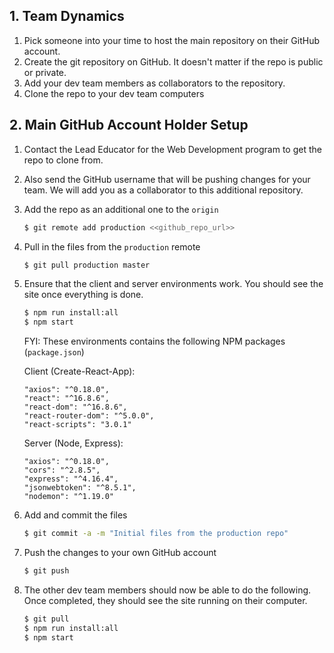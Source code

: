 ## 1. Team Dynamics

1. Pick someone into your time to host the main repository on their GitHub account.
2. Create the git repository on GitHub. It doesn't matter if the repo is public or private.
3. Add your dev team members as collaborators to the repository.
4. Clone the repo to your dev team computers

## 2. Main GitHub Account Holder Setup

1. Contact the Lead Educator for the Web Development program to get the repo to clone from.

2. Also send the GitHub username that will be pushing changes for your team. We will add you as a collaborator to this additional repository.

3. Add the repo as an additional one to the `origin`

   ```bash
   $ git remote add production <<github_repo_url>>
   ```

4. Pull in the files from the `production` remote

   ```bash
   $ git pull production master
   ```

5. Ensure that the client and server environments work. You should see the site once everything is done.

   ```bash
   $ npm run install:all
   $ npm start
   ```

    FYI: These environments contains the following NPM packages (`package.json`)

   Client (Create-React-App):

   ```
   "axios": "^0.18.0",
   "react": "^16.8.6",
   "react-dom": "^16.8.6",
   "react-router-dom": "^5.0.0",
   "react-scripts": "3.0.1"
   ```

   Server (Node, Express):

   ```
   "axios": "^0.18.0",
   "cors": "^2.8.5",
   "express": "^4.16.4",
   "jsonwebtoken": "^8.5.1",
   "nodemon": "^1.19.0"
   ```

6. Add and commit the files

   ```bash
   $ git commit -a -m "Initial files from the production repo"
   ```

7. Push the changes to your own GitHub account

   ```bash
   $ git push
   ```

8. The other dev team members should now be able to do the following. Once completed, they should see the site running on their computer.

   ```bash
   $ git pull
   $ npm run install:all
   $ npm start
   ```

   